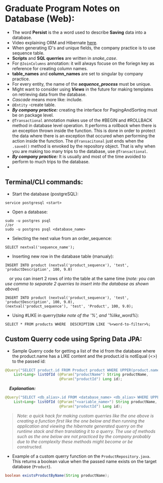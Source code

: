 # Graduate Program Notes on Database (Web):

- The word **Persist** is the a word used to describe **Saving** data into a database.
- Video explaining ORM and Hibernate [here](https://www.youtube.com/watch?v=PMR0ld5h938).
- When generating ID's and unique fields, the company practice is to use sequence table.
- **Scripts** and **SQL querries**  are written in *snake_case*.
- For `@JoinColumns` annotation: it will always focuse on the foriegn key as reference for creating column names.
- **table_names** and **column_names** are set to singular by company practice.
- For every entity, the name of the ***sequence_process*** must be unique.
- Might want to consider using ***Views*** in the future for making templates on retrieving data from the database.
- *Cascade* means more like: include.
- `@Entity` -create table.
- ***By company practice:*** creating the interface for PagingAndSorting must be on package level.
- `@Transactional` annotation makes use of the #BEGIN and #ROLLBACK method in database level operation. It performs a *rollback* when there is an exception thrown inside the function. This is done in order to protect the data where there is an exception that occured when performing the action inside the function. The `@Transacitonal` just ends when the `.saved()` method is envoked by the repository object. That is why when you are making too many trips to the database, use `@Transactional`.
- ***By company practice:*** It is usually and most of the time avoided to perform to much trips to the database.
- 

## Terminal/CLI commands:
- Start the database (postgreSQL):
```PostgreSQL
service postgresql <start>
```
- Open a database:
```PostgreSQL
sudo -u postgres psql
//or
sudo -u postgres psql <database_name>
```

- Selecting the next value from an order_sequence:
```PostgreSQL
SELECT nextval('sequence_name');
```
- Inserting new row in the database table (manualy):
```PostgreSQL
INSERT INTO product (nextval('product_sequence'), 'test', 'productDescription', 100, 9.0)
```
&emsp;or you can insert 2 rows of into the table at the same time (*note: you can use comma to separate 2 querries to insert into the database as shown above*)
```PostgreSQL
INSERT INTO product (nextval('product_sequence'), 'test', 'productDescription', 100, 9.0),
(nextval('product_sequence'), 'test', 'Product', 100, 9.0);
```
- Using #LIKE in querry(*take note of the '%', and '%like_word%*):
```PostgreSQL
SELECT * FROM products WHERE  DESCRIPTION LIKE '%<word-to-filter>%;
```

## Custom Querry code using Spring Data JPA:
- Sample Querry code for getting a list of the id from the database where the product.name has a LIKE content and the product.id is notEqual (<>) to the passed id:
```Java
@Query("SELECT product.id FROM Product product WHERE UPPER(product.name) LIKE UPPER(:productName) AND product.id <> :productId")
    List<Long> listOfId (@Param("productName") String productName,
                         @Param("productId") Long id);
```
&emsp;***Explanation:***
```Java
@Query("SELECT <db_alias>.id FROM <database_name> <db_alias> WHERE UPPER(<db_alias>.<target_column>) LIKE UPPER(:<variable>) AND <db_alias>.id <> :<variable>")
    List<Long> listOfId (@Param("<variable_name>") String productName,
                         @Param("productId") Long id);
```
>*Note: a quick hack for making custom querries like the one above is creating a function first like the one below and then running the application and viewing the hibernate generated querry on the runtime stack and then translating it to a querry. The use of methods such as the one below are not practiced by the company probably due to the complexity these methods might become or be constructed.*

- Example of a custom querry function on the `ProductRepository.java`. This returns a boolean value when the passed name exists on the target database (`Product`).
```Java
boolean existsProductByName(String productName);
```